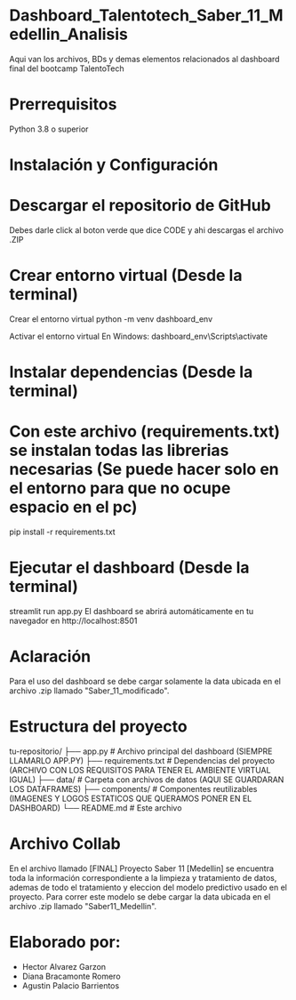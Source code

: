 # Dashboard_Talentotech_Saber_11_Medellin_Analisis
Aqui van los archivos, BDs y demas elementos relacionados al dashboard final del bootcamp TalentoTech

# Prerrequisitos
Python 3.8 o superior
# Instalación y Configuración
# Descargar el repositorio de GitHub
Debes darle click al boton verde que dice CODE y ahi descargas el archivo .ZIP
# Crear entorno virtual (Desde la terminal)
Crear el entorno virtual
python -m venv dashboard_env

Activar el entorno virtual
En Windows:
dashboard_env\Scripts\activate

# Instalar dependencias (Desde la terminal)
# Con este archivo (requirements.txt) se instalan todas las librerias necesarias (Se puede hacer solo en el entorno para que no ocupe espacio en el pc)
pip install -r requirements.txt
# Ejecutar el dashboard (Desde la terminal)
streamlit run app.py
El dashboard se abrirá automáticamente en tu navegador en http://localhost:8501

# Aclaración
Para el uso del dashboard se debe cargar solamente la data ubicada en el archivo .zip llamado "Saber_11_modificado".

# Estructura del proyecto
tu-repositorio/
├── app.py                 # Archivo principal del dashboard (SIEMPRE LLAMARLO APP.PY)
├── requirements.txt       # Dependencias del proyecto (ARCHIVO CON LOS REQUISITOS PARA TENER EL AMBIENTE VIRTUAL IGUAL)
├── data/                  # Carpeta con archivos de datos (AQUI SE GUARDARAN LOS DATAFRAMES)
├── components/            # Componentes reutilizables (IMAGENES Y LOGOS ESTATICOS QUE QUERAMOS PONER EN EL DASHBOARD)
└── README.md             # Este archivo
# Archivo Collab
En el archivo llamado [FINAL] Proyecto Saber 11 [Medellin] se encuentra toda la información correspondiente a la limpieza y tratamiento de datos, ademas de todo el tratamiento y eleccion del modelo predictivo usado en el proyecto. Para correr este modelo se debe cargar la data ubicada en el archivo .zip llamado "Saber11_Medellin".

# Elaborado por:
- Hector Alvarez Garzon
- Diana Bracamonte Romero
- Agustin Palacio Barrientos
